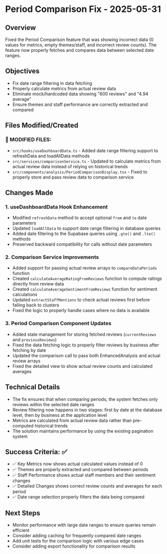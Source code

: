 # Period Comparison Fix - 2025-05-31

## Overview
Fixed the Period Comparison feature that was showing incorrect data (0 values for metrics, empty themes/staff, and incorrect review counts). The feature now properly fetches and compares data between selected date ranges.

## Objectives
- Fix date range filtering in data fetching
- Properly calculate metrics from actual review data
- Eliminate mock/hardcoded data showing "600 reviews" and "4.94 average"
- Ensure themes and staff performance are correctly extracted and compared

## Files Modified/Created

### 🔄 MODIFIED FILES:
- `src/hooks/useDashboardData.ts` - Added date range filtering support to refreshData and loadAllData methods
- `src/services/comparisonService.ts` - Updated to calculate metrics from actual review data instead of relying on historical trends
- `src/components/analysis/PeriodComparisonDisplay.tsx` - Fixed to properly store and pass review data to comparison service

## Changes Made

### 1. useDashboardData Hook Enhancement
- Modified `refreshData` method to accept optional `from` and `to` date parameters
- Updated `loadAllData` to support date range filtering in database queries
- Added date filtering to the Supabase queries using `.gte()` and `.lte()` methods
- Preserved backward compatibility for calls without date parameters

### 2. Comparison Service Improvements
- Added support for passing actual review arrays to `compareDataPeriods` function
- Created `calculateAverageRatingFromReviews` function to compute ratings directly from review data
- Created `calculateAverageSentimentFromReviews` function for sentiment calculations
- Updated `extractStaffMentions` to check actual reviews first before falling back to clusters
- Fixed the logic to properly handle cases where no data is available

### 3. Period Comparison Component Updates
- Added state management for storing fetched reviews (`currentReviews` and `previousReviews`)
- Fixed the data fetching logic to properly filter reviews by business after fetching by date
- Updated the comparison call to pass both EnhancedAnalysis and actual review arrays
- Fixed the detailed view to show actual review counts and calculated averages

## Technical Details
- The fix ensures that when comparing periods, the system fetches only reviews within the selected date ranges
- Review filtering now happens in two stages: first by date at the database level, then by business at the application level
- Metrics are calculated from actual review data rather than pre-computed historical trends
- The solution maintains performance by using the existing pagination system

## Success Criteria: ✅
- ✅ Key Metrics now shows actual calculated values instead of 0
- ✅ Themes are properly extracted and compared between periods
- ✅ Staff Performance shows actual staff members and their sentiment changes
- ✅ Detailed Changes shows correct review counts and averages for each period
- ✅ Date range selection properly filters the data being compared

## Next Steps
- Monitor performance with large date ranges to ensure queries remain efficient
- Consider adding caching for frequently compared date ranges
- Add unit tests for the comparison logic with various edge cases
- Consider adding export functionality for comparison results